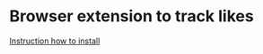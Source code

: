 # Browser extension to track likes

[Instruction how to install](https://developer.chrome.com/docs/extensions/mv3/getstarted/#unpacked)

